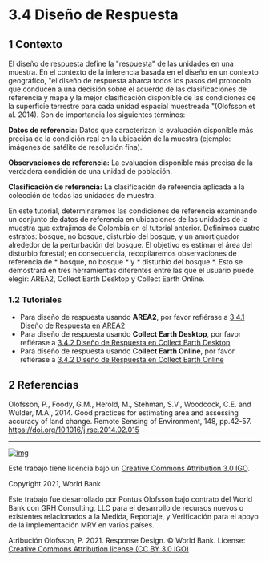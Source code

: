 # 3.4 Diseño de Respuesta

## 1 Contexto

El diseño de respuesta define la "respuesta" de las unidades en una muestra. En el contexto de la inferencia basada en el diseño en un contexto geográfico, "el diseño de respuesta abarca todos los pasos del protocolo que conducen a una decisión sobre el acuerdo de las clasificaciones de referencia y mapa y la mejor clasificación disponible de las condiciones de la superficie terrestre para cada unidad espacial muestreada "(Olofsson et al. 2014). Son de importancia los siguientes términos:

**Datos de referencia:** Datos que caracterizan la evaluación disponible más precisa de la condición real en la ubicación de la muestra (ejemplo: imágenes de satélite de resolución fina).

**Observaciones de referencia:** La evaluación disponible más precisa de la verdadera condición de una unidad de población.

**Clasificación de referencia:** La clasificación de referencia aplicada a la colección de todas las unidades de muestra.

En este tutorial, determinaremos las condiciones de referencia examinando un conjunto de datos de referencia en ubicaciones de las unidades de la muestra que extrajimos de Colombia en el tutorial anterior. Definimos cuatro estratos: bosque, no bosque, disturbio del bosque, y un amortiguador alrededor de la perturbación del bosque. El objetivo es estimar el área del disturbio forestal; en consecuencia, recopilaremos observaciones de referencia de * bosque, no bosque * y * disturbio del bosque *. Esto se demostrará en tres herramientas diferentes entre las que el usuario puede elegir: AREA2, Collect Earth Desktop y Collect Earth Online.

### 1.2 Tutoriales

- Para diseño de respuesta usando **AREA2**, por favor refiérase a [3.4.1 Diseño de Respuesta en AREA2](https://github.com/openmrv/MRV/blob/main/Formatted/Modules_3/3_response_design_feb22_2021.md)
- Para diseño de respuesta usando **Collect Earth Desktop**, por favor refiérase a [3.4.2 Diseño de Respuesta en Collect Earth Desktop](https://github.com/openmrv/MRV/blob/main/Formatted/Modules_3/3_response_design_CE.md)
- Para diseño de respuesta usando **Collect Earth Online**, por favor refiérase a [3.4.2 Diseño de Respuesta en Collect Earth Online](https://github.com/openmrv/MRV/blob/main/Formatted/Modules_3/3_response_design_CEO.md)

## 2 Referencias

Olofsson, P., Foody, G.M., Herold, M., Stehman, S.V., Woodcock, C.E. and Wulder, M.A., 2014. Good practices for estimating area and assessing accuracy of land change. Remote Sensing of Environment, 148, pp.42-57. https://doi.org/10.1016/j.rse.2014.02.015

------

[![img](https://github.com/openmrv/MRV/raw/main/Formatted/Modules_3/figures/cc.png)](https://github.com/openmrv/MRV/blob/main/Formatted/Modules_3/figures/cc.png)

Este trabajo tiene licencia bajo un [Creative Commons Attribution 3.0 IGO](https://creativecommons.org/licenses/by/3.0/igo/).

Copyright 2021, World Bank

Este trabajo fue desarrollado por Pontus Olofsson bajo contrato del World Bank con GRH Consulting, LLC para el desarrollo de recursos nuevos o existentes relacionados a la Medida, Reportaje, y Verificación para el apoyo de la implementación MRV en varios países.

Atribución
Olofsson, P. 2021. Response Design. © World Bank. License: [Creative Commons Attribution license (CC BY 3.0 IGO)](http://creativecommons.org/licenses/by/3.0/igo/)